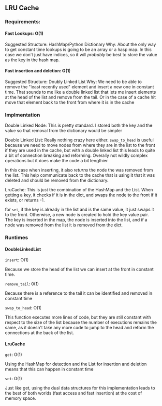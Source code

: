 ## LRU Cache

### Requirements:

#### Fast Lookups: O(1)
Suggested Structure: HashMap/Python Dictionary
Why: About the only way to get constant time lookups is going to be an array or a hasp map. In this case we
don't just have indices, so it will _probably_ be best to store the value as the key in the hash map.

#### Fast insertion and deletion: O(1)
Suggested Structure: Doubly Linked List
Why: We need to be able to remove the "least recently used" element and insert a new one in constant time. That sounds 
to me like a double linked list that lets me insert elements at the head of the list and remove from the tail. Or in the
case of a cache hit move that element back to the front from where it is in the cache

### Implmentation

Double Linked Node: This is pretty standard. I stored both the key and the value so that removal from the dictionary
would be simpler

Double Linked List: Really nothing crazy here either. `swap_to_head` is useful because we need to move nodes from where
they are in the list to the front if they are used in the cache, but with a double linked list this leads to quite a bit of connection
breaking and reforming. Overally not wildly complex operations but it does make the code a bit lengthier

In this case when inserting, it also _returns_ the node the was removed from the list. This help communicate back to the 
cache that is using it that it was deleted and should be removed from the dictionary.

LruCache: This is just the combination of the HashMap and the List. When getting a key, it checks if it is in the dict,
and swaps the node to the front if it exists, or returns -1.

for `set`, if the key is already in the list and is the same value, it just swaps it to the front. Otherwise, a new node
is created to hold the key value pair. The key is inserted in the map, the node is inserted into the list, and if a node
was removed from the list it is removed from the dict.


### Runtimes

#### DoubleLinkedList

`insert`: O(1)

Because we store the head of the list we can insert at the front in constant time. 

`remove_tail`: 0(1)

Because there is a reference to the tail it can be identified and removed in constant time

`swap_to_head`: O(1)

This function executes more lines of code, but they are still constant with respect to the size of the list because
the number of executions remains the same, as it doesn't take any more code to jump to the head and reform the connections
at the back of the list.

#### LruCache

`get`: O(1)

Using the HashMap for detection and the List for insertion and deletion means that this can happen in constant time

`set`: O(1)

Just like get, using the dual data structures for this implementation leads to the best of both worlds (fast access and
fast insertion) at the cost of memory space.
